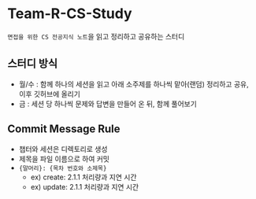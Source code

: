 # Team-R-CS-Study
`면접을 위한 CS 전공지식 노트`을 읽고 정리하고 공유하는 스터디

## 스터디 방식
- 월/수 : 함께 하나의 세션을 읽고 아래 소주제를 하나씩 맡아(랜덤) 정리하고 공유, 이후 깃허브에 올리기
- 금 : 세션 당 하나씩 문제와 답변을 만들어 온 뒤, 함께 풀어보기

## Commit Message Rule
- 챕터와 세션은 디렉토리로 생성
- 제목을 파일 이름으로 하여 커밋
- `{말머리}: {목차 번호와 소제목}`
  - ex) create: 2.1.1 처리량과 지연 시간
  - ex) update: 2.1.1 처리량과 지연 시간
